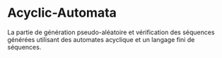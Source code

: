 Acyclic-Automata
================

La partie de génération pseudo-aléatoire et vérification des séquences générées  utilisant des automates acyclique et un langage fini de séquences.
